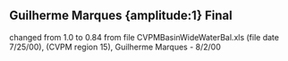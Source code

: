 ## Guilherme Marques {amplitude:1} Final
changed from 1.0  to 0.84  from file CVPMBasinWideWaterBal.xls (file date 7/25/00), 
(CVPM region 15), 
Guilherme Marques - 8/2/00
